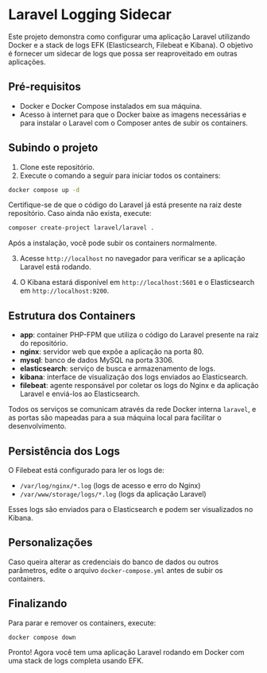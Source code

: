 # Laravel Logging Sidecar

Este projeto demonstra como configurar uma aplicação Laravel utilizando Docker e a stack de logs EFK (Elasticsearch, Filebeat e Kibana). O objetivo é fornecer um sidecar de logs que possa ser reaproveitado em outras aplicações.

## Pré-requisitos

- Docker e Docker Compose instalados em sua máquina.
- Acesso à internet para que o Docker baixe as imagens necessárias e para instalar o Laravel com o Composer antes de subir os containers.

## Subindo o projeto

1. Clone este repositório.
2. Execute o comando a seguir para iniciar todos os containers:

```bash
docker compose up -d
```

Certifique-se de que o código do Laravel já está presente na raiz deste repositório. Caso ainda não exista, execute:

```bash
composer create-project laravel/laravel .
```

Após a instalação, você pode subir os containers normalmente.

3. Acesse `http://localhost` no navegador para verificar se a aplicação Laravel está rodando.

4. O Kibana estará disponível em `http://localhost:5601` e o Elasticsearch em `http://localhost:9200`.

## Estrutura dos Containers

- **app**: container PHP-FPM que utiliza o código do Laravel presente na raiz do repositório.
- **nginx**: servidor web que expõe a aplicação na porta 80.
- **mysql**: banco de dados MySQL na porta 3306.
- **elasticsearch**: serviço de busca e armazenamento de logs.
- **kibana**: interface de visualização dos logs enviados ao Elasticsearch.
- **filebeat**: agente responsável por coletar os logs do Nginx e da aplicação Laravel e enviá-los ao Elasticsearch.

Todos os serviços se comunicam através da rede Docker interna `laravel`, e as portas são mapeadas para a sua máquina local para facilitar o desenvolvimento.

## Persistência dos Logs

O Filebeat está configurado para ler os logs de:

- `/var/log/nginx/*.log` (logs de acesso e erro do Nginx)
- `/var/www/storage/logs/*.log` (logs da aplicação Laravel)

Esses logs são enviados para o Elasticsearch e podem ser visualizados no Kibana.

## Personalizações

Caso queira alterar as credenciais do banco de dados ou outros parâmetros, edite o arquivo `docker-compose.yml` antes de subir os containers.

## Finalizando

Para parar e remover os containers, execute:

```bash
docker compose down
```

Pronto! Agora você tem uma aplicação Laravel rodando em Docker com uma stack de logs completa usando EFK.
